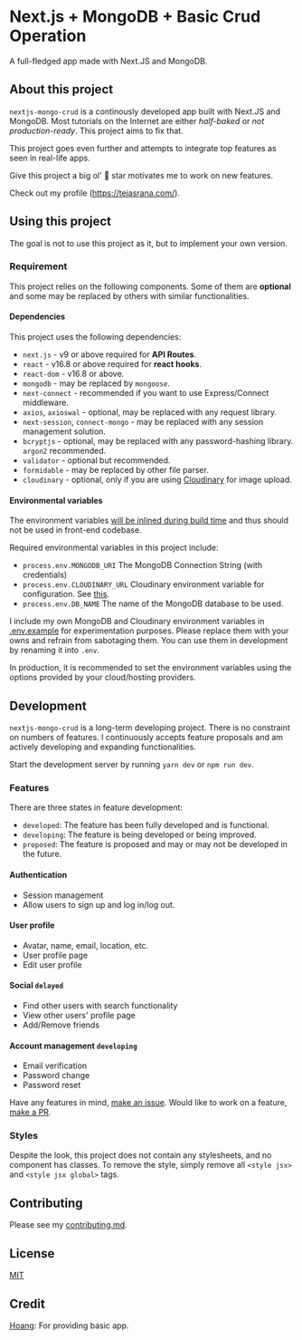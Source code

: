 # Next.js + MongoDB + Basic Crud Operation

A full-fledged app made with Next.JS and MongoDB.

## About this project

`nextjs-mongo-crud` is a continously developed app built with Next.JS and MongoDB. Most tutorials on the Internet are either _half-baked_ or _not production-ready_. This project aims to fix that.

This project goes even further and attempts to integrate top features as seen in real-life apps.

Give this project a big ol' 🌟 star motivates me to work on new features.

Check out my profile (https://tejasrana.com/).

## Using this project

The goal is not to use this project as it, but to implement your own version.

### Requirement

This project relies on the following components. Some of them are **optional** and some may be replaced by others with similar functionalities.

#### Dependencies

This project uses the following dependencies:

- `next.js` - v9 or above required for **API Routes**.
- `react` - v16.8 or above required for **react hooks**.
- `react-dom` - v16.8 or above.
- `mongodb` - may be replaced by `mongoose`.
- `next-connect` - recommended if you want to use Express/Connect middleware.
- `axios`, `axioswal` - optional, may be replaced with any request library.
- `next-session`, `connect-mongo` - may be replaced with any session management solution.
- `bcryptjs` - optional, may be replaced with any password-hashing library. `argon2` recommended.
- `validator` - optional but recommended.
- `formidable` - may be replaced by other file parser.
- `cloudinary` - optional, only if you are using [Cloudinary](https://cloudinary.com) for image upload.

#### Environmental variables

The environment variables [will be inlined during build time](https://nextjs.org/docs#build-time-configuration) and thus should not be used in front-end codebase.

Required environmental variables in this project include:

- `process.env.MONGODB_URI` The MongoDB Connection String (with credentials)
- `process.env.CLOUDINARY_URL` Cloudinary environment variable for configuration. See [this](https://cloudinary.com/documentation/node_integration#configuration "Cloudinary Configuration").
- `process.env.DB_NAME` The name of the MongoDB database to be used.

I include my own MongoDB and Cloudinary environment variables in [.env.example](.env.example) for experimentation purposes. Please replace them with your owns and refrain from sabotaging them. You can use them in development by renaming it into `.env`.

In production, it is recommended to set the environment variables using the options provided by your cloud/hosting providers.

## Development

`nextjs-mongo-crud` is a long-term developing project. There is no constraint on numbers of features. I continuously accepts feature proposals and am actively developing and expanding functionalities.

Start the development server by running `yarn dev` or `npm run dev`.

### Features

There are three states in feature development:

- `developed`: The feature has been fully developed and is functional.
- `developing`: The feature is being developed or being improved.
- `proposed`: The feature is proposed and may or may not be developed in the future.

#### Authentication

- Session management
- Allow users to sign up and log in/log out.

#### User profile

- Avatar, name, email, location, etc.
- User profile page
- Edit user profile

#### Social `delayed`

- Find other users with search functionality
- View other users' profile page
- Add/Remove friends

#### Account management `developing`

- Email verification
- Password change
- Password reset

Have any features in mind, [make an issue](https://github.com/tejasrana95/nextjs-mongo-crud/issues). Would like to work on a feature, [make a PR](https://github.com/tejasrana95/nextjs-mongo-crud/pulls).

### Styles

Despite the look, this project does not contain any stylesheets, and no component has classes. To remove the style, simply remove all `<style jsx>` and `<style jsx global>` tags.

## Contributing

Please see my [contributing.md](contributing.md).

## License

[MIT](LICENSE)

## Credit
[Hoang](https://github.com/hoangvvo/nextjs-mongodb-app): For providing basic app.